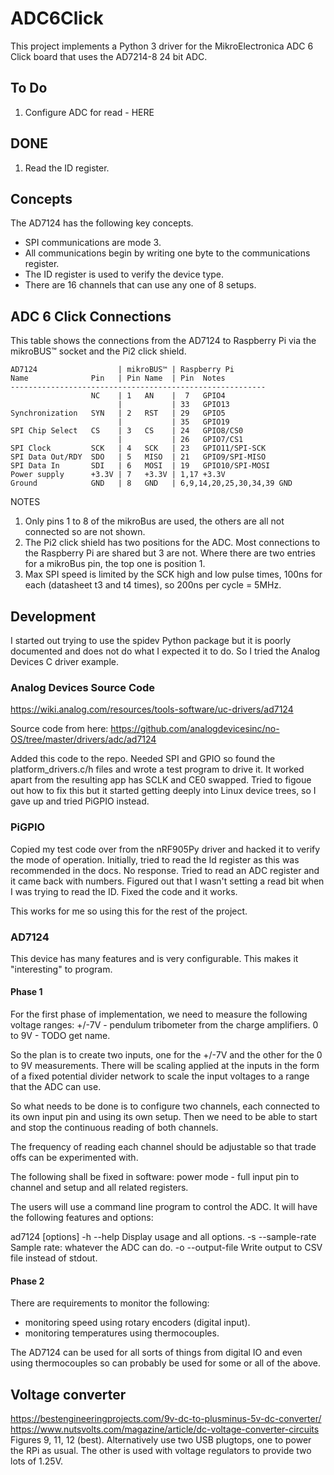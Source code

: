 # ADC6Click

This project implements a Python 3 driver for the MikroElectronica ADC 6 Click 
board that uses the AD7214-8 24 bit ADC.

## To Do
1. Configure ADC for read - HERE

## DONE
1. Read the ID register.



## Concepts
The AD7124 has the following key concepts.

* SPI communications are mode 3.
* All communications begin by writing one byte to the communications 
register.
* The ID register is used to verify the device type.
* There are 16 channels that can use any one of 8 setups.


## ADC 6 Click Connections

This table shows the connections from the AD7124 to Raspberry Pi via the
mikroBUS™ socket and the Pi2 click shield.

    AD7124                  | mikroBUS™ | Raspberry Pi
    Name              Pin   | Pin Name  | Pin  Notes
    ---------------------------------------------------------
                      NC    | 1   AN    |  7   GPIO4
                            |           | 33   GPIO13
    Synchronization   SYN   | 2   RST   | 29   GPIO5
                            |           | 35   GPIO19
    SPI Chip Select   CS    | 3   CS    | 24   GPIO8/CS0
                            |           | 26   GPIO7/CS1
    SPI Clock         SCK   | 4   SCK   | 23   GPIO11/SPI-SCK
    SPI Data Out/RDY  SDO   | 5   MISO  | 21   GPIO9/SPI-MISO
    SPI Data In       SDI   | 6   MOSI  | 19   GPIO10/SPI-MOSI
    Power supply      +3.3V | 7   +3.3V | 1,17 +3.3V
    Ground            GND   | 8   GND   | 6,9,14,20,25,30,34,39 GND

NOTES

1. Only pins 1 to 8 of the mikroBus are used, the others are all not 
connected so are not shown.
1. The Pi2 click shield has two positions for the ADC.  Most connections 
to the Raspberry Pi are shared but 3 are not.  Where there are two 
entries for a mikroBus pin, the top one is position 1.
1. Max SPI speed is limited by the SCK high and low pulse times, 100ns 
for each (datasheet t3 and t4 times), so 200ns per cycle = 5MHz.

## Development 

I started out trying to use the spidev Python package but it is poorly
documented and does not do what I expected it to do.  So I tried the Analog 
Devices C driver example.

### Analog Devices Source Code

https://wiki.analog.com/resources/tools-software/uc-drivers/ad7124

Source code from here:
https://github.com/analogdevicesinc/no-OS/tree/master/drivers/adc/ad7124

Added this code to the repo.  Needed SPI and GPIO so found the 
platform_drivers.c/h files and wrote a test program to drive it.  It worked
apart from the resulting app has SCLK and CE0 swapped.  Tried to figoue out how 
to fix this but it started getting deeply into Linux device trees, so I gave up 
and tried PiGPIO instead.

### PiGPIO
Copied my test code over from the nRF905Py driver and hacked it to verify the 
mode of operation.  Initially, tried to read the Id register as this was
recommended in the docs.  No response.  Tried to read an ADC register and it 
came back with numbers.  Figured out that I wasn't setting a read bit when I was
trying to read the ID.  Fixed the code and it works.

This works for me so using this for the rest of the project. 



### AD7124

This device has many features and is very configurable.  This makes it 
"interesting" to program. 

#### Phase 1

For the first phase of implementation, we need to measure the following voltage
ranges:
    +/-7V - pendulum tribometer from the charge amplifiers.
    0 to 9V - TODO get name.

So the plan is to create two inputs, one for the +/-7V and the other for the 
0 to 9V measurements.  There will be scaling applied at the inputs in the form
of a fixed potential divider network to scale the input voltages to a range 
that the ADC can use. 

So what needs to be done is to configure two channels, each connected to 
its own input pin and using its own setup.  Then we need to be able to start 
and stop the continuous reading of both channels.  

The frequency of reading each channel should be adjustable so that trade offs
can be experimented with.

The following shall be fixed in software:
 power mode - full
 input pin to channel and setup and all related registers.

The users will use a command line program to control the ADC. It will have the 
following features and options:

ad7124 \[options\] 
-h  --help          Display usage and all options.
-s  --sample-rate   Sample rate: whatever the ADC can do.
-o  --output-file   Write output to CSV file instead of stdout.

#### Phase 2

There are requirements to monitor the following: 
 - monitoring speed using rotary encoders (digital input).
 - monitoring temperatures using thermocouples.

The AD7124 can be used for all sorts of things from digital IO and even using 
thermocouples so can probably be used for some or all of the above.

## Voltage converter

https://bestengineeringprojects.com/9v-dc-to-plusminus-5v-dc-converter/
https://www.nutsvolts.com/magazine/article/dc-voltage-converter-circuits
Figures 9, 11, 12 (best).
Alternatively use two USB plugtops, one to power the RPi as usual.  The other
is used with voltage regulators to provide two lots of 1.25V. 



